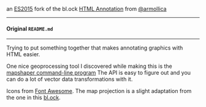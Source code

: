 an [ES2015](https://babeljs.io/docs/learn-es2015/) fork of the bl.ock [HTML Annotation](http://bl.ocks.org/armollica/78894d0b3cbd46d8d8d19d135c6ca34d) from [@armollica](https://twitter.com/armollica)

---

#### Original `README.md`

---

Trying to put something together that makes annotating graphics
with HTML easier.

One nice geoprocessing tool I discovered while making this is the 
[mapshaper command-line program](https://github.com/mbloch/mapshaper/wiki/Command-Reference) 
The API is easy to figure out and you can do a lot of vector data transformations with it.

Icons from [Font Awesome](http://fontawesome.io/). 
The map projection is a slight adaptation from the one in this [bl.ock](https://bl.ocks.org/mbostock/3790444).